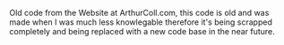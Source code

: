 Old code from the Website at ArthurColl.com, this code is old and was made when I was much less knowlegable therefore it's being scrapped completely and being replaced with a new code base in the near future.
